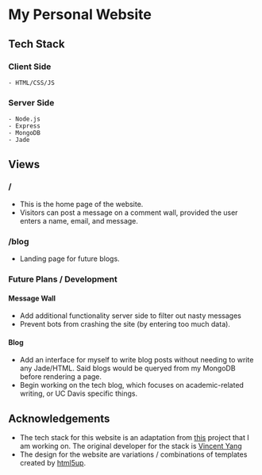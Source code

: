 # My Personal Website
## Tech Stack
### Client Side
    - HTML/CSS/JS
### Server Side
    - Node.js
    - Express
    - MongoDB
    - Jade

## Views
### /
- This is the home page of the website.
- Visitors can post a message on a comment wall, provided the user enters a
name, email, and message.

### /blog
- Landing page for future blogs.

### Future Plans / Development
#### Message Wall
- Add additional functionality server side to filter out nasty messages
- Prevent bots from crashing the site (by entering too much data).
#### Blog
- Add an interface for myself to write blog posts without needing to write
any Jade/HTML. Said blogs would be queryed from my MongoDB before rendering a
page.
- Begin working on the tech blog, which focuses on academic-related writing,
or UC Davis specific things.

## Acknowledgements
- The tech stack for this website is an adaptation from 
[this](https://github.com/BCNC/bcnc.github.io) project that I am working on.
The original developer for the stack is [Vincent Yang](https://vincentyang.me)
- The design for the website are variations / combinations of templates created
by [html5up](https://html5up.net).

